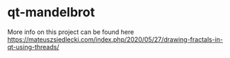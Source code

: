 # qt-mandelbrot

More info on this project can be found here
https://mateuszsiedlecki.com/index.php/2020/05/27/drawing-fractals-in-qt-using-threads/
